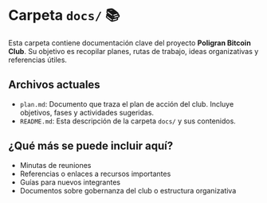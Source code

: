 # Carpeta `docs/` 📚

Esta carpeta contiene documentación clave del proyecto **Poligran Bitcoin Club**. Su objetivo es recopilar planes, rutas de trabajo, ideas organizativas y referencias útiles.

## Archivos actuales

- `plan.md`: Documento que traza el plan de acción del club. Incluye objetivos, fases y actividades sugeridas.
- `README.md`: Esta descripción de la carpeta `docs/` y sus contenidos.

## ¿Qué más se puede incluir aquí?

- Minutas de reuniones
- Referencias o enlaces a recursos importantes
- Guías para nuevos integrantes
- Documentos sobre gobernanza del club o estructura organizativa

